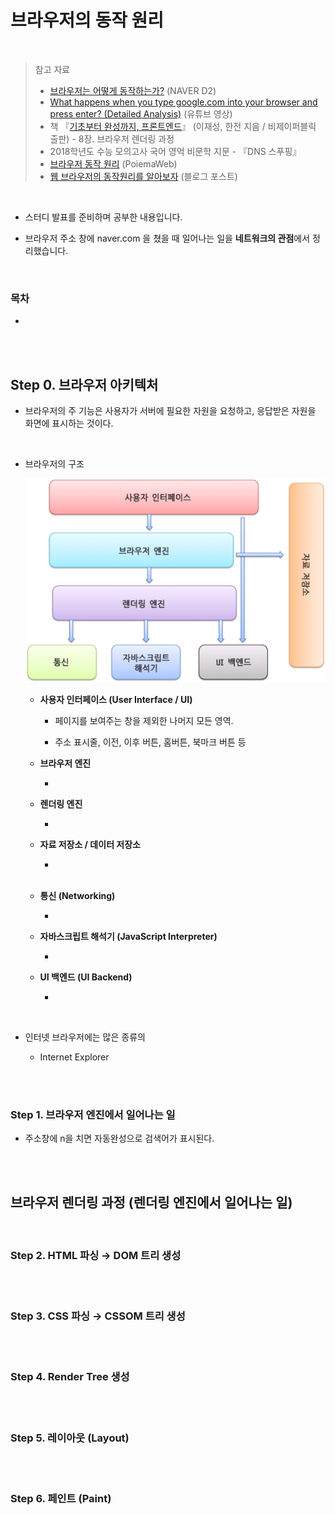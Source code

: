 # 브라우저의 동작 원리

<br/>

> 참고 자료
>
> - <a href="https://github.com/SangYoonLee1231/TIL/blob/main/HTML%20%26%20CSS/html_basic_concept.md">브라우저는 어떻게 동작하는가?</a> (NAVER D2)
> - <a href="https://youtu.be/dh406O2v_1c">What happens when you type google.com into your browser and press enter? (Detailed Analysis)</a> (유튜브 영상)
> - 책 『<a href="http://www.kyobobook.co.kr/product/detailViewKor.laf?mallGb=KOR&ejkGb=KOR&barcode=9791165921057">기초부터 완성까지, 프론트엔드</a>』 (이재성, 한전 지음 / 비제이퍼블릭 출판) - 8장. 브라우저 렌더링 과정
> - 2018학년도 수능 모의고사 국어 영억 비문학 지문 - 『DNS 스푸핑』
> - <a href="https://poiemaweb.com/js-browser">브라우저 동작 원리</a> (PoiemaWeb)
> - <a href="https://velog.io/@thyoondev/웹-브라우저의-동작원리를-알아보자">웹 브라우저의 동작원리를 알아보자</a> (블로그 포스트)

<br/>

- 스터디 발표를 준비하며 공부한 내용입니다.

- 브라우저 주소 창에 naver.com 을 쳤을 때 일어나는 일을 <strong>네트워크의 관점</strong>에서 정리했습니다.

<br/>

### 목차

- <a href=""></a>

<br/><br/>

## Step 0. 브라우저 아키텍처

- 브라우저의 주 기능은 사용자가 서버에 필요한 자원을 요청하고, 응답받은 자원을 화면에 표시하는 것이다.

<br/>

- 브라우저의 구조

  <img src="img\browser_architecture.png">

  - <strong>사용자 인터페이스 (User Interface / UI)</strong>

    - 페이지를 보여주는 창을 제외한 나머지 모든 영역.

    - 주소 표시줄, 이전, 이후 버튼, 홈버튼, 북마크 버튼 등

  - <strong>브라우저 엔진</strong>

    -

  - <strong>렌더링 엔진</strong>

    -

  - <strong>자료 저장소 / 데이터 저장소</strong>

    -

  <br/>

  - <strong>통신 (Networking)</strong>

    -

  - <strong>자바스크립트 해석기 (JavaScript Interpreter)</strong>

    -

  - <strong>UI 백엔드 (UI Backend)</strong>

    -

<br/>

- 인터넷 브라우저에는 많은 종류의

  - Internet Explorer

<br/><br/>

### Step 1. 브라우저 엔진에서 일어나는 일

- 주소창에 n을 치면 자동완성으로 검색어가 표시된다.

<br/><br/>

## 브라우저 렌더링 과정 (렌더링 엔진에서 일어나는 일)

<br/>

### Step 2. HTML 파싱 → DOM 트리 생성

<br/><br/>

### Step 3. CSS 파싱 → CSSOM 트리 생성

<br/><br/>

### Step 4. Render Tree 생성

<br/><br/>

### Step 5. 레이아웃 (Layout)

<br/><br/>

### Step 6. 페인트 (Paint)

<br/><br/>
